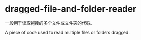 # dragged-file-and-folder-reader

一段用于读取拖拽的多个文件或文件夹的代码。

A piece of code used to read multiple files or folders dragged.
